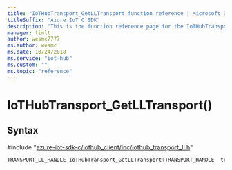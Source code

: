 ```yaml
---                             
title: "IoTHubTransport_GetLLTransport function reference | Microsoft Docs" 
titleSuffix: "Azure IoT C SDK"            
description: "This is the function reference page for the IoTHubTransport_GetLLTransport() function in the Azure IoT C SDK. This SDK is used with Azure IoT Hub and Azure IoT Hub Device Provisioning Service"            
manager: timlt                 
author: wesmc7777              
ms.author: wesmc               
ms.date: 10/24/2018                    
ms.service: "iot-hub"             
ms.custom: ""                
ms.topic: "reference"        
---                            
```


# IoTHubTransport_GetLLTransport()

## Syntax

\#include "[azure-iot-sdk-c/iothub_client/inc/iothub_transport_ll.h](../iothub-transport-ll-h.md)"  
```C
TRANSPORT_LL_HANDLE IoTHubTransport_GetLLTransport(TRANSPORT_HANDLE  transportHandle);
```

